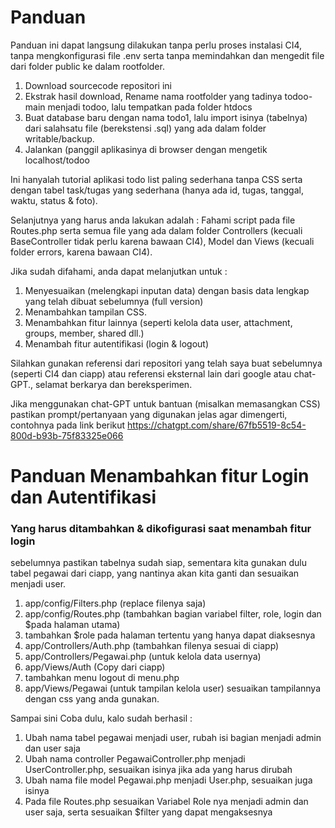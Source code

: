 # Panduan

Panduan ini dapat langsung dilakukan tanpa perlu proses instalasi CI4, tanpa mengkonfigurasi file .env serta tanpa memindahkan dan mengedit file dari folder public ke dalam rootfolder.

1. Download sourcecode repositori ini
2. Ekstrak hasil download, Rename nama rootfolder yang tadinya todoo-main menjadi todoo, lalu tempatkan pada folder htdocs
3. Buat database baru dengan nama todo1, lalu import isinya (tabelnya) dari salahsatu file (berekstensi .sql) yang ada dalam folder writable/backup.
4. Jalankan (panggil aplikasinya di browser dengan mengetik localhost/todoo

Ini hanyalah tutorial aplikasi todo list paling sederhana tanpa CSS serta dengan tabel task/tugas yang sederhana (hanya ada id, tugas, tanggal, waktu, status & foto).

Selanjutnya yang harus anda lakukan adalah : Fahami script pada file Routes.php serta semua file yang ada dalam folder Controllers (kecuali BaseController tidak perlu karena bawaan CI4), Model dan Views (kecuali folder errors, karena bawaan CI4).

Jika sudah difahami, anda dapat melanjutkan untuk :

1. Menyesuaikan (melengkapi inputan data) dengan basis data lengkap yang telah dibuat sebelumnya (full version)
2. Menambahkan tampilan CSS.
3. Menambahkan fitur lainnya (seperti kelola data user, attachment, groups, member, shared dll.)
4. Menambah fitur autentifikasi (login & logout)

Silahkan gunakan referensi dari repositori yang telah saya buat sebelumnya (seperti CI4 dan ciapp) atau referensi eksternal lain dari google atau chat-GPT., selamat berkarya dan bereksperimen.

Jika menggunakan chat-GPT untuk bantuan (misalkan memasangkan CSS) pastikan prompt/pertanyaan yang digunakan jelas agar dimengerti, contohnya pada link berikut https://chatgpt.com/share/67fb5519-8c54-800d-b93b-75f83325e066

# Panduan Menambahkan fitur Login dan Autentifikasi

### Yang harus ditambahkan & dikofigurasi saat menambah fitur login

sebelumnya pastikan tabelnya sudah siap, sementara kita gunakan dulu tabel pegawai dari ciapp, yang nantinya akan kita ganti dan sesuaikan menjadi user.

1. app/config/Filters.php (replace filenya saja)
2. app/config/Routes.php (tambahkan bagian variabel filter, role, login dan $pada halaman utama)
3. tambahkan $role pada halaman tertentu yang hanya dapat diaksesnya
4. app/Controllers/Auth.php (tambahkan filenya sesuai di ciapp)
5. app/Controllers/Pegawai.php (untuk kelola data usernya)
6. app/Views/Auth (Copy dari ciapp)
7. tambahkan menu logout di menu.php
8. app/Views/Pegawai (untuk tampilan kelola user) sesuaikan tampilannya dengan css yang anda gunakan.

Sampai sini Coba dulu, kalo sudah berhasil :

1. Ubah nama tabel pegawai menjadi user, rubah isi bagian menjadi admin dan user saja
2. Ubah nama controller PegawaiController.php menjadi UserController.php, sesuaikan isinya jika ada yang harus dirubah
3. Ubah nama file model Pegawai.php menjadi User.php, sesuaikan juga isinya
4. Pada file Routes.php sesuaikan Variabel Role nya menjadi admin dan user saja, serta sesuaikan $filter yang dapat mengaksesnya
